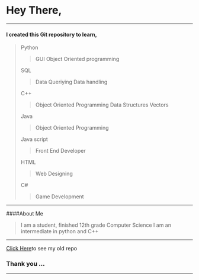 # Hey There,

---

#### I created this Git repository to learn,

> Python
>   > GUI
>   > Object Oriented programming
>
> SQL
>  > Data Queriying
>  > Data handling
>
> C++
>   > Object Oriented Programming
>   > Data Structures
>   > Vectors
>
> Java
>   > Object Oriented Programming
>   
> Java script
>   > Front End Developer
>   
> HTML
>   > Web Designing
>
> C#
>   > Game Development 
>
---

####About Me
>I am a student,
>finished 12th grade Computer Science
>I am an intermediate in python and C++

---

[Click Here](https://github.com/Tharun-Kumar-A/Code)to see my old repo

### Thank you \.\.\.

---

